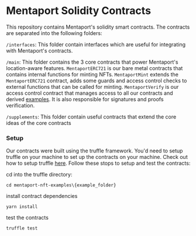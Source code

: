 # Mentaport Solidity Contracts

This repository contains Mentaport's solidity smart contracts. The contracts are separated into the
following folders:

`/interfaces`: This folder contain interfaces which are useful for integrating with Mentaport's 
contracts.

`/main`: This folder contains the 3 core contracts that power Mentaport's location-aware features.
`MentaportERC721` is our bare metal contracts that contains internal functions for minting NFTs.
`MentaportMint` extends the `MentaportERC721` contract, adds some guards and access control checks to
external functions that can be called for minting. `MentaportVerify` is our access control contract
that manages access to all our contracts and derived 
[examples](https://github.com/mentaport/mentaport-nft-examples). It is also responsible for signatures 
and proofs verification. 

`/supplements`: This folder contain useful contracts that extend the core ideas of the core contracts

### Setup
Our contracts were built using the truffle framework. You'd need to setup truffle on your machine to set
up the contracts on your machine. Check out how to setup truffle 
[here](https://trufflesuite.com/docs/truffle/how-to/install/). Follow these stops to setup and
test the contracts:

cd into the truffle directory:
```shell
cd mentaport-nft-examples\{example_folder}
```

install contract dependencies
```shell
yarn install
```

test the contracts
```shell
truffle test
```

